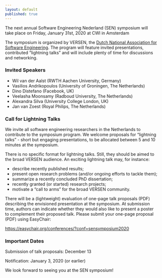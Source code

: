 ```yaml
---
layout: default
published: true
---
```


The next annual Software Engineering Nederland (SEN) symposium will
take place on Friday, January 31st, 2020 at CWI in Amsterdam

The symposium is organized by VERSEN, the [Dutch National Association
for Software Engineering](https://www.versen.nl/). The program will
feature invited presentations, contributed “lightning talks” and will
include plenty of time for discussions and networking.

### Invited Speakers

* Wil van der Aalst (RWTH Aachen University, Germany)
* Vasilios Andrikopoulos (University of Groningen, The Netherlands)
* Dino Distefano (Facebook, UK)
* Veelasha Moonsamy (Radboud University, The Netherlands) 
* Alexandra Silva (University College London, UK)
* Jan van Zoest (Royal Philips, The Netherlands) 


### Call for Lightning Talks

We invite all software engineering researchers in the Netherlands to
contribute to the symposium program. We welcome proposals for
“lightning talks” - short but engaging presentations, to be allocated
between 5 and 10 minutes at the symposium.

There is no specific format for lightning talks. Still, they should be
aimed to the broad VERSEN audience. An exciting lightning talk may,
for instance:

* describe recently published results; 
* present open research problems (and/or ongoing efforts to tackle
them); 
* summarize a recently concluded PhD dissertation; 
* recently granted (or started) research projects; 
* motivate a “call to arms” for the broad VERSEN community.  

There will be a (lightweight) evaluation of one-page talk proposals
(PDF) describing the envisioned presentation at the symposium. At
submission time, authors can indicate whether they would also like to
present a poster to complement their proposed talk.  Please submit
your one-page proposal (PDF) using EasyChair:

https://easychair.org/conferences/?conf=sensymposium2020 

### Important Dates 

Submission of talk proposals: December 13

Notification: January 3, 2020 (or earlier) 

We look forward to seeing you at the SEN symposium!
